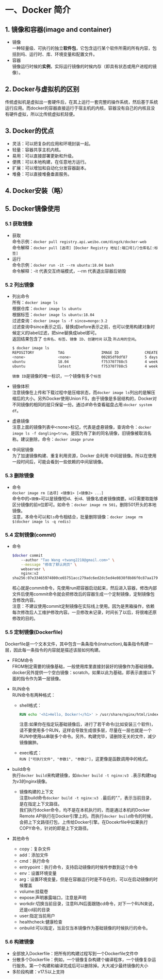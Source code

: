 # 一、Docker 简介

## 1. 镜像和容器(image and container)

* 镜像  
   一种轻量级、可执行的独立**软件包**，它包含运行某个软件所需的所有内容，包括到吗、运行时、库、环境变量和配置文件。
* 容器  
   镜像运行时候的**实例**，实际运行镜像的时候内存（即具有状态或用户进程的镜像）。

## 2. Docker与虚拟机的区别

传统虚拟机是虚拟出一套硬件后，在其上运行一套完整的操作系统，然后基于系统运行应用。而docker的容器直接运行于宿主机的内核，容器没有自己的内核且没有硬件虚拟，所以比传统虚拟机轻便。

## 3. Docker的优点

* 灵活：可以把复杂的应用和环境封装一起。
* 轻量：容器共享主机内核。
* 易用：可以直接部署更新和升级。
* 便携：可以本地构建，在任意地方运行。
* 扩展：可以增加和自动化分发容器副本。
* 堆叠：可以直接堆叠垂直服务。
  
## 4. Docker安装（略）

## 5. Docker镜像使用

### 5.1 获取镜像

* 获取  
    命令示例：`docker pull registry.api.weibo.com/dingzk/docker-web`  
    命令解释：`docker pull [选项] [Docker Registry 地址[:端口号]/]仓库名[:标签]`
* 运行  
    命令示例：`docker run -it --rm ubuntu:18.04 bash`  
    命令解释：-it 代表交互终端模式，--rm 代表退出容器后销毁

### 5.2 列出镜像

* 列出命令  
    所有：`docker image ls`  
    根据仓库：`docker image ls ubuntu`  
    根据标签：`docker image ls ubuntu:18.04`  
    过滤查询：`docker image ls -f since=mongo:3.2`  
    过滤查询中since表示之后，替换成before表示之前，也可以使用构建对象时候定义的label过滤，把sine替换成label即可。  
    返回结果包含了 `仓库名`、`标签`、`镜像 ID`、`创建时间` 以及 `所占用的空间`。

    ```bash
    $ docker image ls
    REPOSITORY           TAG                 IMAGE ID            CREATED                SIZE
    <none>               <none>              00285df0df87        5 days ago             342 MB
    ubuntu               18.04               f753707788c5        4 weeks ago            127 MB
    ubuntu               latest              f753707788c5        4 weeks ago            127 MB
    ```

    `镜像 ID`是镜像的唯一标识，一个镜像有多个`标签`
* 镜像体积  
    注意镜像在上传和下载过程中是压缩状态，而`docker image ls`列出的是解压缩后的大小。另外Docker使用Union FS，由于镜像是多层结构的，Docker对不同镜像的相同的层只保留一份。通过df命令查看磁盘占用:```docker system df```。
* 虚悬镜像  
    注意上面的镜像列表中\<none>标记，代表是虚悬镜像，查询命令：```docker image ls -f dangling=true```。是因为有了新的同名镜像，旧镜像被取消名称。建议删除，命令：```docker image prune```
* 中间层镜像  
  为了加速镜像构建、重复利用资源，Docker 会利用 中间层镜像。所以在使用一段时间后，可能会看到一些依赖的中间层镜像。

### 5.3 删除镜像

* 命令  
    `docker image rm [选项] <镜像1> [<镜像2> ...]`  
    命令中的`<镜像>`可以是镜像短id、长id、镜像名或者镜像摘要。id只需要取能够区分镜像的前n位即可。如命令：`docker image rm 501`，删除501开头的本地镜像。  
    注意，本命令可以和`ls`命令相结合，批量删除镜像：`docker image rm $(docker image ls -q redis)`

### 5.4 定制镜像(commit)

* 命令  

    ```bash
    $docker commit
        --author "Tao Wang <twang2218@gmail.com>" \
        --message "修改了默认网页" \
        webserver \
        nginx:v2
    sha256:07e33465974800ce65751acc279adc6ed2dc5ed4e0838f8b86f0c87aa1795214
    ```

    核心就是commit命令，先使用run把容器启动起来，然后进入容器，修改内部文件后使用commit命令就会把修改后的容器生成一个定制镜像，定制镜像包含修改内容。  
    注意：不建议使用commit定制镜像在实际线上使用。因为是黑箱操作，依赖每次修改后人工维护修改内容。一旦修改未记录，时间长了以后，将很难还原修改的目的。

### 5.5 定制镜像(Dockerfile)

Dockerfile是一个文本文件，其中包含一条条指令(instruction),每条指令构建一层，因此每一条指令的内容就是描述该层如何构建。

* FROM命令  
    FROM制定需要的镜像基础，一般使用库里直接封装好的镜像作为基础镜像。docker另外提供一个空白镜像：scratch，如果以此为基础，即表示直接以下面的指令作为第一层镜像。
* RUN命令  
    RUN命令有两种格式：  
  * shell格式：

    ```Dockerfile
    RUN echo '<h1>Hello, Docker!</h1>' > /usr/share/nginx/html/index.html
    ```

    注意:如果你在指定玩基础镜像后，进行了若干命令(比如安装三个软件)，请不要使用多个RUN，这样会导致生成很多层，尽量在一层也就是一个RUN中使用`&&`串联多个命令。另外，构建完毕，请删除无关的文件，减少镜像臃肿。
  * exec格式：  
    `RUN ["可执行文件", "参数1", "参数2"]`，这更像是函数调用中的格式。

* build命令  
    执行`docker build`来构建镜像，如`docker build -t nginx:v3 .`表示构建tag为v3的nginx镜像。

  * 镜像构建的上下文  
        注意build命令`docker build -t nginx:v3 .`最后的"."，表示当前目录，是在指定上下文路径。  
        我们执行docker命令，均不是在本机执行的，而是通过本机的Docker Remote API执行在Docker引擎上的。而执行`docker build`命令的时候，会把上下文路径打包，上传给Docker引擎。在Docekrfile中如果执行COPY命令，针对的即是上下文路径。
* 其他命令
  * copy：复杂文件
  * add：添加文件
  * cmd：执行命令
  * entrypoint：执行命令，支持启动镜像的时候传参数到这个命令
  * env：设置环境变量
  * arg：设置环境变量，但是在容器运行时是不存在的，可以在启动镜像的时候覆盖
  * volume:挂载卷
  * expose:声明暴露端口，注意是声明
  * workdir:切换当前目录，注意RUN后面跟随cd命令，对下一个RUN来说，还是cd前的目录
  * user:指定当前用户
  * healthcheck:健康检查
  * onbuild:可以指定，当且仅当本镜像作为基础镜像的时候执行的命令。

### 5.6 构建镜像

* 全部放入Dockerfile：把所有的构建过程写到一个Dockerfile文件中
* 分散多个Dockerfile：例如，一个镜像复杂构建个编译程序，一个镜像复杂运行服务。第一个构建和编译完成后可以删除掉。大大减少最终镜像的大小
* 多阶段构建：v17.5以上支持